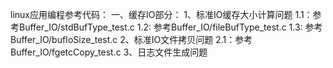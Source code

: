 linux应用编程参考代码：
一、缓存IO部分：
	1、标准IO缓存大小计算问题
		1.1：参考Buffer_IO/stdBufType_test.c
		1.2: 参考Buffer_IO/fileBufType_test.c
		1.3: 参考Buffer_IO/bufIoSize_test.c
	2、标准IO文件拷贝问题
		2.1：参考Buffer_IO/fgetcCopy_test.c
	3、日志文件生成问题


